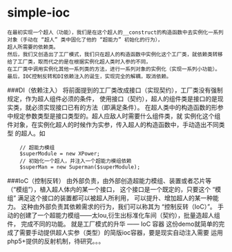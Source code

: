 # simple-ioc
    在最初实现一个超人（功能），我们是在这个超人的__construct的构造函数中去实例化一系列对象（手动在 “超人” 类中固化了他的 “超能力” 初始化的行为），
    超人所需要的依赖类。
    然后，我们又创造出了工厂模式，我们只在超人的构造函数中实例化这个工厂类，就依赖类转移给了工厂类，取而代之的是在根据实例化超人类时入参的不同，
    在工厂类中调用实例化其他一系列类的方法，进行一系列对象的实例化（实现一系列小功能）。
    最后，IOC控制反转和DI依赖注入的诞生，实现完全的解耦，取消依赖。
    
###DI（依赖注入）
    将前面提到的工厂类改成接口（实现契约），工厂类没有强制规定，作为超人组件必须的条件，
    使用接口（契约），超人的组件类是接口的是现实类，就必须实现接口已有的方法（即满足条件）。
    在超人类中的构造函数的形参中规定参数类型是接口类型的。超人应敌人时需要什么组件类，就
    实例化这个组件对象，在实例化超人的时候作为实参，传入超人的构造函数中，手动造出不同类型
    的超人。如
```
    // 超能力模组
    $superModule = new XPower;
    // 初始化一个超人，并注入一个超能力模组依赖
    $superMan = new Superman($superModule);
 ```   
###IoC（控制反转）
    由外部负责，由外部创造超能力模组、装置或者芯片等（“模组”），植入超人体内的某一个接口，
    这个接口是一个既定的，只要这个 “模组” 满足这个接口的装置都可以被超人所利用，
    可以提升、增加超人的某一种能力。
    这种由外部负责其依赖需求的行为，我们可以称其为 “控制反转（IoC）”。
    手动的创建了一个超能力模组——太lou,衍生出标准化车间（契约），批量造超人组件，
    完成不同的功能。
    就是工厂模式的升华  —— IoC 容器
 这份demo就简单的完成了需要手动提供超人实参（类型）的简版ioc容器，要是现实自动注入需要
 运用php5+提供的反射机制，待研究。。。